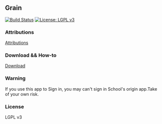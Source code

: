 ## Grain

[![Build Status](https://travis-ci.org/LeeReindeer/Grain.svg?branch=master)](https://travis-ci.org/LeeReindeer/Grain)
[![License: LGPL v3](https://img.shields.io/badge/License-LGPL%20v3-blue.svg)](https://www.gnu.org/licenses/lgpl-3.0)
### Attributions
[Attributions](/ATTRIBUTIONS.md)

### Download && How-to

[Download](https://www.pgyer.com/grain)

### Warning

If you use this app to Sign in, you may can't sign in School's origin app.Take of your own risk.

### License

LGPL v3
